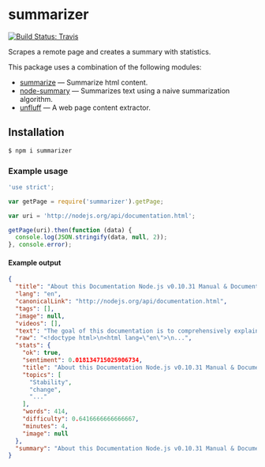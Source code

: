 # summarizer

[![Build Status: Travis](https://travis-ci.org/pdehaan/summarizer.svg?branch=master)](https://travis-ci.org/pdehaan/summarizer)

Scrapes a remote page and creates a summary with statistics.

This package uses a combination of the following modules:

- [summarize](https://www.npmjs.org/package/summarize) &mdash; Summarize html content.
- [node-summary](https://www.npmjs.org/package/node-summary) &mdash; Summarizes text using a naive summarization algorithm.
- [unfluff](https://www.npmjs.org/package/unfluff) &mdash; A web page content extractor.

## Installation

```sh
$ npm i summarizer
```

### Example usage

```js
'use strict';

var getPage = require('summarizer').getPage;

var uri = 'http://nodejs.org/api/documentation.html';

getPage(uri).then(function (data) {
  console.log(JSON.stringify(data, null, 2));
}, console.error);
```

#### Example output

```json
{
  "title": "About this Documentation Node.js v0.10.31 Manual & Documentation",
  "lang": "en",
  "canonicalLink": "http://nodejs.org/api/documentation.html",
  "tags": [],
  "image": null,
  "videos": [],
  "text": "The goal of this documentation is to comprehensively explain the Node.js API, both from a reference as well as a conceptual point of view.  ...",
  "raw": "<!doctype html>\n<html lang=\"en\">\n...",
  "stats": {
    "ok": true,
    "sentiment": 0.018134715025906734,
    "title": "About this Documentation Node.js v0.10.31 Manual & Documentation",
    "topics": [
      "Stability",
      "change",
      "..."
    ],
    "words": 414,
    "difficulty": 0.6416666666666667,
    "minutes": 4,
    "image": null
  },
  "summary": "About this Documentation Node.js v0.10.31 Manual & Documentation..."
}

```